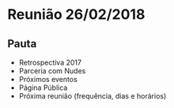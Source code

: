 # Reunião 26/02/2018

## Pauta

* Retrospectiva 2017
* Parceria com Nudes
* Próximos eventos
* Página Pública
* Próxima reunião (frequência, dias e horários)
